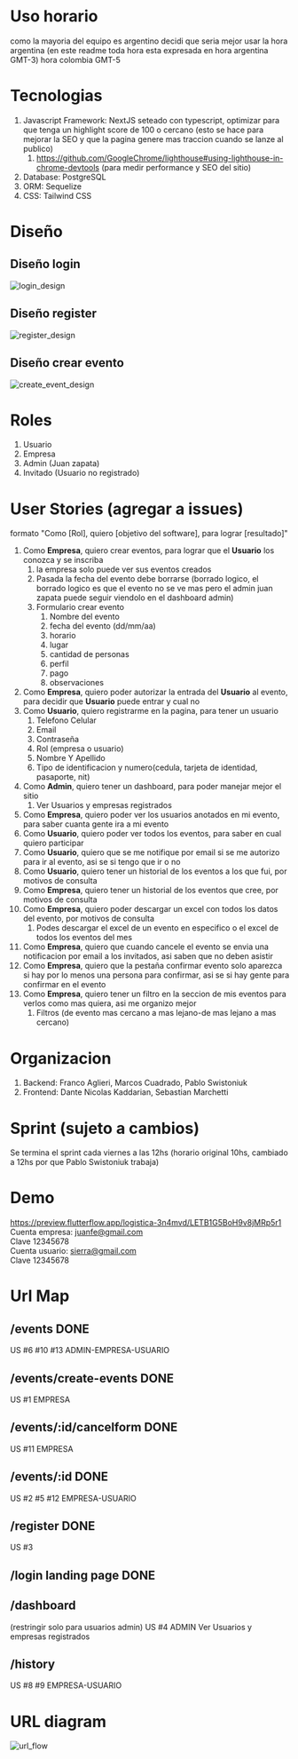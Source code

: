 # Uso horario

como la mayoria del equipo es argentino decidi que seria mejor usar la hora argentina (en este readme toda hora esta expresada en hora argentina GMT-3)
hora colombia GMT-5

# Tecnologias

1. Javascript Framework: NextJS seteado con typescript, optimizar para que tenga un highlight score de 100 o cercano (esto se hace para mejorar la SEO y que la pagina genere mas traccion cuando se lanze al publico)
   1. https://github.com/GoogleChrome/lighthouse#using-lighthouse-in-chrome-devtools (para medir performance y SEO del sitio)
2. Database: PostgreSQL
3. ORM: Sequelize
4. CSS: Tailwind CSS

# Diseño

## Diseño login

![login_design](https://res.cloudinary.com/dok0di4qp/image/upload/v1681489507/flipper-henry-project/login_c5j2p7.jpg)

## Diseño register

![register_design](https://res.cloudinary.com/dok0di4qp/image/upload/v1681489507/flipper-henry-project/formulario-creacion-usuario_edo5le.jpg)

## Diseño crear evento

![create_event_design](https://res.cloudinary.com/dok0di4qp/image/upload/v1681489506/flipper-henry-project/formulario-creacion-de-evento_hfvbam.jpg)

# Roles

1. Usuario
2. Empresa
3. Admin (Juan zapata)
4. Invitado (Usuario no registrado)

# User Stories (agregar a issues)

formato "Como [Rol], quiero [objetivo del software], para lograr [resultado]"

1. Como **Empresa**, quiero crear eventos, para lograr que el **Usuario** los conozca y se inscriba
   1. la empresa solo puede ver sus eventos creados
   2. Pasada la fecha del evento debe borrarse (borrado logico, el borrado logico es que el evento no se ve mas pero el admin juan zapata puede seguir viendolo en el dashboard admin)
   3. Formulario crear evento
      1. Nombre del evento
      2. fecha del evento (dd/mm/aa)
      3. horario
      4. lugar
      5. cantidad de personas
      6. perfil
      7. pago
      8. observaciones
2. Como **Empresa**, quiero poder autorizar la entrada del **Usuario** al evento, para decidir que **Usuario** puede entrar y cual no
3. Como **Usuario**, quiero registrarme en la pagina, para tener un usuario
   1. Telefono Celular
   2. Email
   3. Contraseña
   4. Rol (empresa o usuario)
   5. Nombre Y Apellido
   6. Tipo de identificacion y numero(cedula, tarjeta de identidad, pasaporte, nit)
4. Como **Admin**, quiero tener un dashboard, para poder manejar mejor el sitio
   1. Ver Usuarios y empresas registrados
5. Como **Empresa**, quiero poder ver los usuarios anotados en mi evento, para saber cuanta gente ira a mi evento
6. Como **Usuario**, quiero poder ver todos los eventos, para saber en cual quiero participar
7. Como **Usuario**, quiero que se me notifique por email si se me autorizo para ir al evento, asi se si tengo que ir o no
8. Como **Usuario**, quiero tener un historial de los eventos a los que fui, por motivos de consulta
9. Como **Empresa**, quiero tener un historial de los eventos que cree, por motivos de consulta
10. Como **Empresa**, quiero poder descargar un excel con todos los datos del evento, por motivos de consulta
    1. Podes descargar el excel de un evento en especifico o el excel de todos los eventos del mes
11. Como **Empresa**, quiero que cuando cancele el evento se envia una notificacion por email a los invitados, asi saben que no deben asistir
12. Como **Empresa**, quiero que la pestaña confirmar evento solo aparezca si hay por lo menos una persona para confirmar, asi se si hay gente para confirmar en el evento
13. Como **Empresa**, quiero tener un filtro en la seccion de mis eventos para verlos como mas quiera, asi me organizo mejor
    1. Filtros (de evento mas cercano a mas lejano-de mas lejano a mas cercano)

# Organizacion

1. Backend: Franco Aglieri, Marcos Cuadrado, Pablo Swistoniuk
2. Frontend: Dante Nicolas Kaddarian, Sebastian Marchetti

# Sprint (sujeto a cambios)

Se termina el sprint cada viernes a las 12hs (horario original 10hs, cambiado a 12hs por que Pablo Swistoniuk trabaja)

# Demo

https://preview.flutterflow.app/logistica-3n4mvd/LETB1G5BoH9v8jMRp5r1  
Cuenta empresa: juanfe@gmail.com  
Clave 12345678  
Cuenta usuario: sierra@gmail.com  
Clave 12345678

# Url Map

## /events DONE

US #6 #10 #13 ADMIN-EMPRESA-USUARIO

## /events/create-events DONE

US #1 EMPRESA

## /events/:id/cancelform DONE

US #11 EMPRESA

## /events/:id DONE

US #2 #5 #12 EMPRESA-USUARIO

## /register DONE

US #3

## /login landing page DONE

## /dashboard

(restringir solo para usuarios admin) US #4 ADMIN
Ver Usuarios y empresas registrados

## /history

US #8 #9 EMPRESA-USUARIO

# URL diagram

![url_flow](https://res.cloudinary.com/dok0di4qp/image/upload/v1681499114/flipper-henry-project/url-flow_mcvnnw.png)

